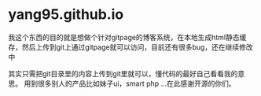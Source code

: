 # yang95.github.io
我这个东西的目的就是想做个针对gitpage的博客系统，在本地生成html静态缓存，然后上传到git上通过gitpage就可以访问，目前还有很多bug，还在继续修改中


其实只需把git目录里的内容上传到git里就可以，懂代码的最好自己看看我的意思。
用到很多别人的产品比如妹子ui，smart  php ...在此感谢开源的你们。
